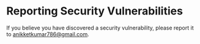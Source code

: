 # Reporting Security Vulnerabilities 

If you believe you have discovered a security vulnerability, please report it to 
[anikketkumar786@gmail.com](mailto:anikketkumar786@gmail.com).